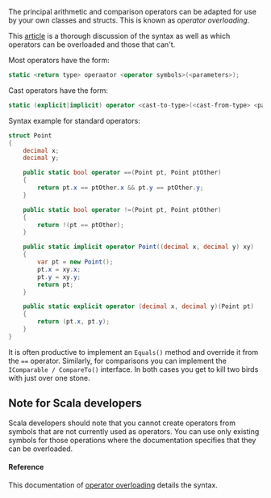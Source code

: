 The principal arithmetic and comparison operators can be adapted for use by your own classes and structs. This is known as _operator overloading_.

This [article][operator-overloading] is a thorough discussion of the syntax as well as which operators can be overloaded and those that can't.

Most operators have the form:

```csharp
static <return type> operaator <operator symbols>(<parameters>);
```

Cast operators have the form:

```csharp
static (explicit|implicit) operator <cast-to-type>(<cast-from-type> <parameter name>);
```

Syntax example for standard operators:

```csharp
struct Point
{
    decimal x;
    decimal y;

    public static bool operator ==(Point pt, Point ptOther)
    {
        return pt.x == ptOther.x && pt.y == ptOther.y;
    }

    public static bool operator !=(Point pt, Point ptOther)
    {
        return !(pt == ptOther);
    }

    public static implicit operator Point((decimal x, decimal y) xy)
    {
        var pt = new Point();
        pt.x = xy.x;
        pt.y = xy.y;
        return pt;
    }

    public static explicit operator (decimal x, decimal y)(Point pt)
    {
        return (pt.x, pt.y);
    }
}
```

It is often productive to implement an `Equals()` method and override it from the `==` operator. Similarly, for comparisons you can implement the `IComparable / CompareTo()` interface. In both cases you get to kill two birds with just over one stone.

## Note for Scala developers

Scala developers should note that you cannot create operators from symbols that are not currently used as operators. You can use only existing symbols for those operations where the documentation specifies that they can be overloaded.

#### Reference

This documentation of [operator overloading][operator-overloading] details the syntax.

[operator-overloading]: https://docs.microsoft.com/en-us/dotnet/csharp/language-reference/operators/operator-overloading
